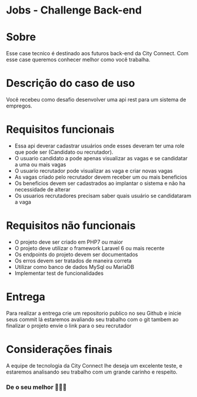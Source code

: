 # Jobs  - Challenge Back-end

# Sobre
Esse case tecnico é destinado aos futuros back-end da City Connect. Com esse case queremos conhecer melhor como você trabalha.

# Descrição do caso de uso
Você recebeu como desafio desenvolver uma api rest para um sistema de empregos. 


# Requisitos funcionais
- Essa api deverar cadastrar usuários onde esses deveram ter uma role que pode ser (Candidato ou recrutador). 
- O usuario candidato a pode apenas visualizar as vagas e se candidatar a uma ou mais vagas
- O usuario recrutador pode visualizar as vaga e criar novas vagas
- As vagas criado pelo recrutador devem receber um ou mais beneficios
- Os beneficios devem ser cadastrados ao implantar o sistema e não ha necessidade de alterar
- Os usuarios recrutadores precisam saber quais usuário se candidataram a vaga

# Requisitos não funcionais
- O projeto deve ser criado em PHP7 ou maior
- O projeto deve utilizar o framework Laravel 6 ou mais recente
- Os endpoints do projeto devem ser documentados
- Os erros devem ser tratados de maneira correta
- Utilizar como banco de dados MySql ou MariaDB
- Implementar test de funcionalidades

# Entrega
Para realizar a entrega crie um repositorio publico no seu Github e inicie seus commit lá estaremos avaliando seu trabalho com o git tambem ao finalizar o projeto envie o link para o seu recrutador

# Considerações finais
A equipe de tecnologia da City Connect lhe deseja um excelente teste, e estaremos analisando seu trabalho com um grande carinho e respeito.

### De o seu melhor :rocket::rocket::rocket:



